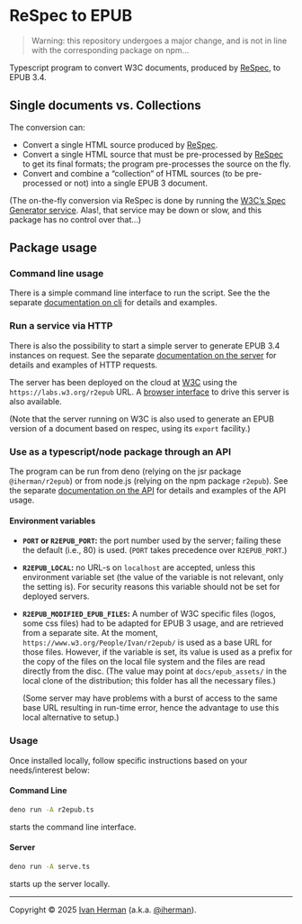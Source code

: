 # ReSpec to EPUB

> Warning: this repository undergoes a major change, and is not in line with the corresponding package on npm...

Typescript program to convert W3C documents, produced by [ReSpec](https://respec.org/docs/), to EPUB 3.4.

## Single documents vs. Collections

The conversion can:

* Convert a single HTML source produced by [ReSpec](https://respec.org/docs/).
* Convert a single HTML source that must be pre-processed by [ReSpec](https://respec.org/docs/) to get its final formats; the program pre-processes the source on the fly.
* Convert and combine a “collection“ of HTML sources (to be pre-processed or not) into a single EPUB 3 document.

(The on-the-fly conversion via ReSpec is done by running the <a href="https://github.com/w3c/spec-generator">W3C’s Spec Generator service</a>. Alas!, that service may be down or slow, and this package has no control over that…)

## Package usage

### Command line usage

There is a simple command line interface to run the script. See the the separate [documentation on cli](https://iherman.github.io/r2epub/doc/cli/) for details and examples.

### Run a service via HTTP

There is also the possibility to start a simple server to generate EPUB 3.4 instances on request. See the separate [documentation on the server](https://iherman.github.io/r2epub/doc/serve/) for details and examples of HTTP requests.

The server has been deployed on the cloud at [W3C](https://labs.w3.org/r2epub) using the `https://labs.w3.org/r2epub` URL. A [browser interface](https://iherman.github.io/r2epub/convert.html) to drive this server is also available.

(Note that the server running on W3C is also used to generate an EPUB version of a document based on respec, using its `export` facility.)

### Use as a typescript/node package through an API

The program can be run from deno (relying on the jsr package `@iherman/r2epub`) or from node.js (relying on the npm package `r2epub`). See the separate [documentation on the API](https://iherman.github.io/r2epub/doc/) for details and examples of the API usage.


#### Environment variables

* **`PORT` or `R2EPUB_PORT`:** the port number used by the server; failing these the default (i.e., 80) is used. (`PORT` takes precedence over `R2EPUB_PORT`.)
* **`R2EPUB_LOCAL`:** no URL-s on `localhost` are accepted, unless this environment variable set (the value of the variable is not relevant, only the setting is). For security reasons this variable should not be set for deployed servers.
* **`R2EPUB_MODIFIED_EPUB_FILES`:** A number of W3C specific files (logos, some css files) had to be adapted for EPUB 3 usage, and are retrieved from a separate site. At the moment, `https://www.w3.org/People/Ivan/r2epub/` is used as a base URL for those files. However, if the variable is set, its value is used as a prefix for the copy of the files on the local file system and the files are read directly from the disc. (The value may point at `docs/epub_assets/` in the local clone of the distribution; this folder has all the necessary files.)

    (Some server may have problems with a burst of access to the same base URL resulting in run-time error, hence the advantage to use this local alternative to setup.)


### Usage

Once installed locally, follow specific instructions based on your needs/interest below:

#### Command Line

``` sh
deno run -A r2epub.ts
```
starts the command line interface.

#### Server

``` sh
deno run -A serve.ts
```

starts up the server locally.

---

Copyright © 2025 [Ivan Herman](https://www.ivan-herman.net) (a.k.a. [@iherman](https://github.com/iherman)).
